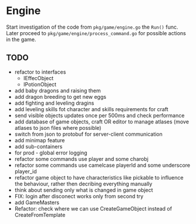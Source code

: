 # Engine

Start investigation of the code from `pkg/game/engine.go` the `Run()` func.
Later proceed to `pkg/game/engine/process_command.go` for possible actions in the game.

## TODO
- refactor to interfaces
  - IEffecObject
  - IPotionObject
- add baby dragons and raising them
- add dragon breeding to get new eggs
- add fighting and leveling dragins
- add leveling skills fot character and skills requirements for craft
- send visible objects updates once per 500ms and check performance
- add database of game objects, craft OR editor to manage atlases (move atlases to json files where possible)
- switch from json to protobuf for server-client communication
- add minimap feature
- add sub-containers
- for prod - global error logging
- refactor some commands use player and some charobj
- refactor some commands use camelcase playerId and some underscore player_id
- refactor game object to have characteristics like pickable to influence the behaviour, rather then decribing everything manually
- think about sending only what is changed in game object
- FIX: login after disconect works only from second try
- add GameMasters
- Refactor: check where we can use CreateGameObject instead of CreateFromTemplate
